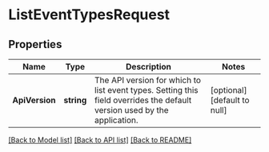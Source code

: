 # ListEventTypesRequest

## Properties
Name | Type | Description | Notes
------------ | ------------- | ------------- | -------------
**ApiVersion** | **string** | The API version for which to list event types. Setting this field overrides the default version used by the application. | [optional] [default to null]

[[Back to Model list]](../README.md#documentation-for-models) [[Back to API list]](../README.md#documentation-for-api-endpoints) [[Back to README]](../README.md)

